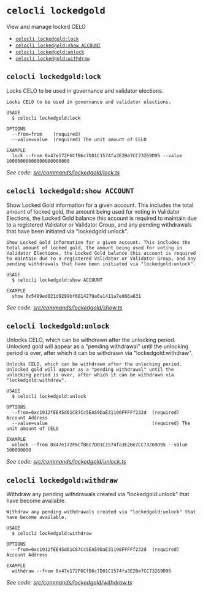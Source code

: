 # `celocli lockedgold`

View and manage locked CELO

- [`celocli lockedgold:lock`](#celocli-lockedgoldlock)
- [`celocli lockedgold:show ACCOUNT`](#celocli-lockedgoldshow-account)
- [`celocli lockedgold:unlock`](#celocli-lockedgoldunlock)
- [`celocli lockedgold:withdraw`](#celocli-lockedgoldwithdraw)

## `celocli lockedgold:lock`

Locks CELO to be used in governance and validator elections.

```
Locks CELO to be used in governance and validator elections.

USAGE
  $ celocli lockedgold:lock

OPTIONS
  --from=from    (required)
  --value=value  (required) The unit amount of CELO

EXAMPLE
  lock --from 0x47e172F6CfB6c7D01C1574fa3E2Be7CC73269D95 --value 10000000000000000000000
```

_See code: [src/commands/lockedgold/lock.ts](https://github.com/celo-org/celo-monorepo/tree/master/packages/cli/src/commands/lockedgold/lock.ts)_

## `celocli lockedgold:show ACCOUNT`

Show Locked Gold information for a given account. This includes the total amount of locked gold, the amount being used for voting in Validator Elections, the Locked Gold balance this account is required to maintain due to a registered Validator or Validator Group, and any pending withdrawals that have been initiated via "lockedgold:unlock".

```
Show Locked Gold information for a given account. This includes the total amount of locked gold, the amount being used for voting in Validator Elections, the Locked Gold balance this account is required to maintain due to a registered Validator or Validator Group, and any pending withdrawals that have been initiated via "lockedgold:unlock".

USAGE
  $ celocli lockedgold:show ACCOUNT

EXAMPLE
  show 0x5409ed021d9299bf6814279a6a1411a7e866a631
```

_See code: [src/commands/lockedgold/show.ts](https://github.com/celo-org/celo-monorepo/tree/master/packages/cli/src/commands/lockedgold/show.ts)_

## `celocli lockedgold:unlock`

Unlocks CELO, which can be withdrawn after the unlocking period. Unlocked gold will appear as a "pending withdrawal" until the unlocking period is over, after which it can be withdrawn via "lockedgold:withdraw".

```
Unlocks CELO, which can be withdrawn after the unlocking period. Unlocked gold will appear as a "pending withdrawal" until the unlocking period is over, after which it can be withdrawn via "lockedgold:withdraw".

USAGE
  $ celocli lockedgold:unlock

OPTIONS
  --from=0xc1912fEE45d61C87Cc5EA59DaE31190FFFFf232d  (required) Account Address
  --value=value                                      (required) The unit amount of CELO

EXAMPLE
  unlock --from 0x47e172F6CfB6c7D01C1574fa3E2Be7CC73269D95 --value 500000000
```

_See code: [src/commands/lockedgold/unlock.ts](https://github.com/celo-org/celo-monorepo/tree/master/packages/cli/src/commands/lockedgold/unlock.ts)_

## `celocli lockedgold:withdraw`

Withdraw any pending withdrawals created via "lockedgold:unlock" that have become available.

```
Withdraw any pending withdrawals created via "lockedgold:unlock" that have become available.

USAGE
  $ celocli lockedgold:withdraw

OPTIONS
  --from=0xc1912fEE45d61C87Cc5EA59DaE31190FFFFf232d  (required) Account Address

EXAMPLE
  withdraw --from 0x47e172F6CfB6c7D01C1574fa3E2Be7CC73269D95
```

_See code: [src/commands/lockedgold/withdraw.ts](https://github.com/celo-org/celo-monorepo/tree/master/packages/cli/src/commands/lockedgold/withdraw.ts)_
